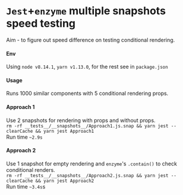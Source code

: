# `Jest`+`enzyme` multiple snapshots speed testing
Aim - to figure out speed difference on testing conditional rendering.

#### Env
Using `node v8.14.1`, `yarn v1.13.0`, for the rest see in `package.json`

#### Usage
Runs 1000 similar components with 5 conditional rendering props.

#### Approach 1
Use 2 snapshots for rendering with props and without props.  
`rm -rf __tests__/__snapshots__/Approach1.js.snap && yarn jest --clearCache && yarn jest Approach1`  
Run time `~2.9s`

#### Approach 2
Use 1 snapshot for empty rendering and `enzyme`'s `.contain()` to check conditional renders.  
`rm -rf __tests__/__snapshots__/Approach2.js.snap && yarn jest --clearCache && yarn jest Approach2`  
Run time `~3.4s`s